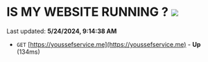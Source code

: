# IS MY WEBSITE RUNNING ? [![](https://img.shields.io/static/v1?label=Sponsor&message=%E2%9D%A4&logo=GitHub&color=%23fe8e86)](https://github.com/sponsors/<username>)

Last updated: **5/24/2024, 9:14:38 AM**

- `GET` [https://youssefservice.me](https://youssefservice.me) - **Up** (134ms)
